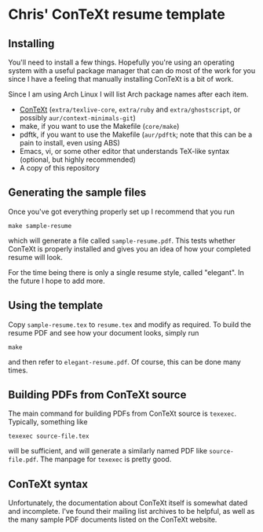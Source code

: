 # Chris' ConTeXt resume template

## Installing

You'll need to install a few things. Hopefully you're using an operating
system with a useful package manager that can do most of the work for you
since I have a feeling that manually installing ConTeXt is a bit of work.

Since I am using Arch Linux I will list Arch package names after each item.

- [ConTeXt](http://wiki.contextgarden.net/Main_Page) (`extra/texlive-core`,
  `extra/ruby` and `extra/ghostscript`, or possibly `aur/context-minimals-git`)
- make, if you want to use the Makefile (`core/make`)
- pdftk, if you want to use the Makefile (`aur/pdftk`; note that this can be
  a pain to install, even using ABS)
- Emacs, vi, or some other editor that understands TeX-like syntax (optional,
  but highly recommended)
- A copy of this repository

## Generating the sample files

Once you've got everything properly set up I recommend that you run

    make sample-resume

which will generate a file called `sample-resume.pdf`. This tests whether
ConTeXt is properly installed and gives you an idea of how your completed
resume will look.

For the time being there is only a single resume style, called "elegant". In
the future I hope to add more.

## Using the template

Copy `sample-resume.tex` to `resume.tex` and modify as required. To build the
resume PDF and see how your document looks, simply run

    make

and then refer to `elegant-resume.pdf`. Of course, this can be done many times.

## Building PDFs from ConTeXt source

The main command for building PDFs from ConTeXt source is
`texexec`. Typically, something like

    texexec source-file.tex

will be sufficient, and will generate a similarly named PDF like
`source-file.pdf`. The manpage for `texexec` is pretty good.

## ConTeXt syntax

Unfortunately, the documentation about ConTeXt itself is somewhat dated and
incomplete. I've found their mailing list archives to be helpful, as well as
the many sample PDF documents listed on the ConTeXt website.

